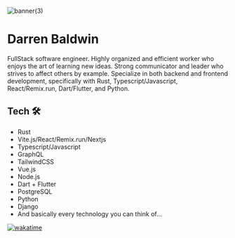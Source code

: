 
![banner(3)](https://user-images.githubusercontent.com/68653294/168488757-4248671d-7353-46ae-b346-68a6741380a5.jpg)


# Darren Baldwin
FullStack software engineer. Highly organized and efficient worker who enjoys the art of learning new ideas. Strong communicator and leader who strives to affect others by example. Specialize in both backend and frontend development, specifically with Rust, Typescript/Javascript, React/Remix.run, Dart/Flutter, and Python.  

## Tech 🛠
- Rust
- Vite.js/React/Remix.run/Nextjs
- Typescript/Javascript
- GraphQL
- TailwindCSS
- Vue.js
- Node.js
- Dart + Flutter
- PostgreSQL
- Python
- Django
- And basically every technology you can think of...

[![wakatime](https://wakatime.com/badge/user/4846b6ec-023c-402e-9ec8-c2ad667aea0f.svg)](https://wakatime.com/@4846b6ec-023c-402e-9ec8-c2ad667aea0f)
